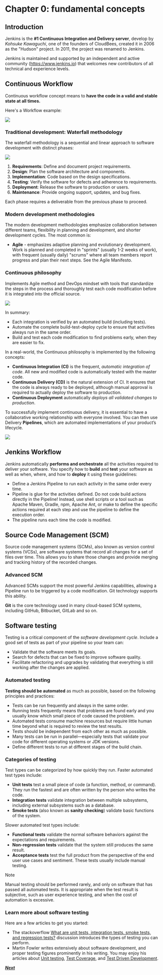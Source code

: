 # Chapter 0: fundamental concepts

## Introduction

Jenkins is the **#1 Continuous Integration and Delivery server**, develop by *Kohsuke Kawaguchi*, one of the founders of CloudBees, created it in 2006 as the "Hudson" project. In 2011, the project was renamed to Jenkins.

Jenkins is maintained and supported by an independent and active community (https://www.jenkins.io) that welcomes new contributors of all technical and experience levels.

## Continuous Workflow

Continuous workflow concept means to **have the code in a valid and stable state at all times.**

Here's a Workflow example:

![](../resources/workflow_example.jpg)

### Traditional development: Waterfall methodology

The waterfall methodology is a sequential and linear approach to software development with distinct phases:

![](../resources/waterfall_method.png)

1. **Requirements**: Define and document project requirements.
1. **Design**: Plan the software architecture and components.
1. **Implementation**: Code based on the design specifications.
1. **Testing**: Verify the software for defects and adherence to requirements.
1. **Deployment**: Release the software to production or users.
1. **Maintenance**: Provide ongoing support, updates, and bug fixes.

Each phase requires a deliverable from the previous phase to proceed.

### Modern development methodologies

The modern development methodologies emphasize collaboration between different teams, flexibility in planning and development, and shorter development cycles. The most common is:

- **Agile** - emphasizes adaptive planning and evolutionary development. Work is planned and completed in "sprints" (usually 1-2 weeks of work), with frequent (usually daily) "scrums" where all team members report progress and plan their next steps. See the Agile Manifesto.

### Continuous philosophy

Implements Agile method and DevOps mindset  with tools that standardize the steps in the process and thoroughly test each code modification before it is integrated into the official source.

![](../resources/continuos_method.png)

In summary:

- Each integration is verified by an automated build (including tests).
- Automate the complete build-test-deploy cycle to ensure that activities always run in the same order.
- Build and test each code modification to find problems early, when they are easier to fix.

In a real-world, the Continuous philosophy is implemented by the following concepts:

- **Continuous Integration (CI)** is the frequent, *automatic integration of code*. All new and modified code is automatically tested with the master code.
- **Continuous Delivery (CD)** is the natural extension of CI. It ensures that the code is always ready to be deployed, although manual approval is required to actually deploy the software to production.
- **Continuous Deployment** automatically *deploys all validated changes to production*.

To successfully implement continuous delivery, it is essential to have a collaborative working relationship with everyone involved. You can then use Delivery **Pipelines**, which are automated implementations of your product’s lifecycle.

![](../resources/pipeline_workflow.png)

## Jenkins Workflow

Jenkins automatically **performs and orchestrate** all the activities required to deliver your software. You specify how to **build** and **test** your software as well as when, where, and how to **deploy** it using these guidelines:

- Define a Jenkins Pipeline to run each activity in the same order every time.
- Pipeline is glue for the activities defined. Do not code build actions directly in the Pipeline! Instead, use shell scripts or a tool such as Apache Maven, Gradle, npm, Apache Ant, or make to define the specific actions required at each step and use the pipeline to define the execution order.
- The pipeline runs each time the code is modified.

## Source Code Management (SCM)

Source code management systems (SCMs), also known as version control systems (VCSs), are software systems that record all changes for a set of files over time. This allows you to share those changes and provide merging and tracking history of the recorded changes.


### Advanced SCM

Advanced SCMs support the most powerful Jenkins capabilities, allowing a Pipeline run to be triggered by a code modification. Git technology supports this ability.

**Git** is the core technology used in many cloud-based SCM systems, including GitHub, Bitbucket, GitLab and so on.

## Software testing

Testing is a critical component of the *software development cycle*. Include a good set of tests as part of your pipeline so your team can:

- Validate that the software meets its goals.
- Search for defects that can be fixed to improve software quality.
- Facilitate refactoring and upgrades by validating that everything is still working after the changes are applied.

### Automated testing

**Testing should be automated** as much as possible, based on the following principles and practices:

- Tests can be run frequently and always in the same order.
- Running tests frequently means that problems are found early and you usually know which small piece of code caused the problem.
- Automated tests consume machine resources but require little human time beyond what is required to review the test results.
- Tests should be independent from each other as much as possible.
- Many tests can be run in parallel—​especially tests that validate your code for different operating systems or JDK versions.
- Define different tests to run at different stages of the build chain.

### Categories of testing

Test types can be categorized by how quickly they run. Faster automated test types include:

- **Unit tests** test a small piece of code (a function, method, or command). They run the fastest and are often written by the person who writes the code.
- **Integration tests** validate integration between multiple subsystems, including external subsystems such as a database.
- **Smoke tests** (also known as **sanity checking**) validate basic functions of the system.

Slower automated test types include:

- **Functional tests** validate the normal software behaviors against the expectations and requirements.
- **Non-regression tests** validate that the system still produces the same result.
- **Acceptance tests** test the full product from the perspective of the end user use cases and sentiment. These tests usually include manual testing.

> [!NOTE]
> Manual testing should be performed rarely, and only on software that has passed all automated tests. It is appropriate when the test result is subjective, such as user experience testing, and when the cost of automation is excessive.

### Learn more about software testing

Here are a few articles to get you started:

- The stackoverflow [What are unit tests, integration tests, smoke tests, and regression tests?](https://stackoverflow.com/questions/520064/what-is-unit-test-integration-test-smoke-test-regression-test) discussion introduces the types of testing you can perform.
- Martin Fowler writes extensively about software development, and proper testing figures prominently in his writing.  You may enjoy his articles about [Unit testing](https://martinfowler.com/bliki/UnitTest.html), [Test Coverage](https://martinfowler.com/bliki/TestCoverage.html), and [Test Driven Development](https://martinfowler.com/bliki/TestDrivenDevelopment.html).

[***Next***](../chapter-one/pipelines_intro.md)